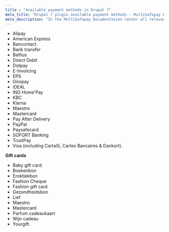 ```yaml
---
title : "Available payment methods in Drupal 7"
meta_title: "Drupal 7 plugin available payment methods - MultiSafepay Documentation Center"
meta_description: "In the MultiSafepay Documentation Center all relevant information regarding our Plugins and API. As well as Support pages for Payment Method, Tools and General Questions. You can also find the contact details of our Support Team and Integration Team."
---
```

+ Alipay
+ American Express
+ Bancontact
+ Bank transfer
+ Belfius
+ Direct Debit
+ Dotpay
+ E-Invoicing
+ EPS
+ Giropay
+ iDEAL
+ ING Home'Pay
+ KBC
+ Klarna
+ Maestro
+ Mastercard
+ Pay After Delivery
+ PayPal
+ Paysafecard
+ SOFORT Banking
+ TrustPay
+ Visa (including CartaSi, Cartes Bancaires & Dankort).

__Gift cards__

+ Baby gift card
+ Boekenbon
+ Eroktiekbon
+ Fashion Cheque
+ Fashion gift card
+ Gezondheidsbon
+ Lief
+ Maestro
+ Mastercard
+ Parfum cadeaukaart
+ Wijn cadeau
+ Yourgift.
